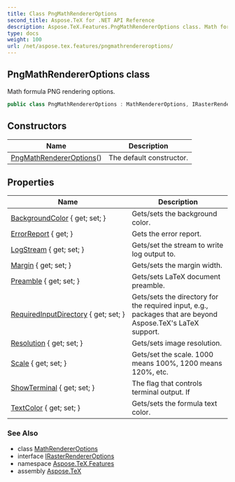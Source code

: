 ```yaml
---
title: Class PngMathRendererOptions
second_title: Aspose.TeX for .NET API Reference
description: Aspose.TeX.Features.PngMathRendererOptions class. Math formula PNG rendering options
type: docs
weight: 100
url: /net/aspose.tex.features/pngmathrendereroptions/
---
```

## PngMathRendererOptions class

Math formula PNG rendering options.

```csharp
public class PngMathRendererOptions : MathRendererOptions, IRasterRendererOptions
```

## Constructors

| Name | Description |
| --- | --- |
| [PngMathRendererOptions](pngmathrendereroptions/)() | The default constructor. |

## Properties

| Name | Description |
| --- | --- |
| [BackgroundColor](../../aspose.tex.features/figurerendereroptions/backgroundcolor/) { get; set; } | Gets/sets the background color. |
| [ErrorReport](../../aspose.tex.features/figurerendereroptions/errorreport/) { get; } | Gets the error report. |
| [LogStream](../../aspose.tex.features/figurerendereroptions/logstream/) { get; set; } | Gets/set the stream to write log output to. |
| [Margin](../../aspose.tex.features/figurerendereroptions/margin/) { get; set; } | Gets/sets the margin width. |
| [Preamble](../../aspose.tex.features/figurerendereroptions/preamble/) { get; set; } | Gets/sets LaTeX document preamble. |
| [RequiredInputDirectory](../../aspose.tex.features/figurerendereroptions/requiredinputdirectory/) { get; set; } | Gets/sets the directory for the required input, e.g., packages that are beyond Aspose.TeX's LaTeX support. |
| [Resolution](../../aspose.tex.features/pngmathrendereroptions/resolution/) { get; set; } | Gets/sets image resolution. |
| [Scale](../../aspose.tex.features/figurerendereroptions/scale/) { get; set; } | Gets/set the scale. 1000 means 100%, 1200 means 120%, etc. |
| [ShowTerminal](../../aspose.tex.features/figurerendereroptions/showterminal/) { get; set; } | The flag that controls terminal output. If |
| [TextColor](../../aspose.tex.features/mathrendereroptions/textcolor/) { get; set; } | Gets/sets the formula text color. |

### See Also

* class [MathRendererOptions](../mathrendereroptions/)
* interface [IRasterRendererOptions](../irasterrendereroptions/)
* namespace [Aspose.TeX.Features](../../aspose.tex.features/)
* assembly [Aspose.TeX](../../)


